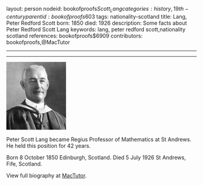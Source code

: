 layout: person
nodeid: bookofproofs$Scott_Lang
categories: history,19th-century
parentid: bookofproofs$603
tags: nationality-scotland
title: Lang, Peter Redford Scott
born: 1850
died: 1926
description: Some facts about Peter Redford Scott Lang
keywords: lang, peter redford scott,nationality scotland
references: bookofproofs$6909
contributors: bookofproofs,@MacTutor

---


---

![Scott_Lang.jpg](https://github.com/bookofproofs/bookofproofs.github.io/blob/main/_sources/_assets/images/portraits/Scott_Lang.jpg?raw=true)

Peter Scott Lang became Regius Professor of Mathematics at St Andrews. He held this position for 42 years.

Born 8 October 1850 Edinburgh, Scotland. Died 5 July 1926 St Andrews, Fife, Scotland.


View full biography at [MacTutor](https://mathshistory.st-andrews.ac.uk/Biographies/Scott_Lang/).